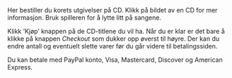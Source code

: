 
Her bestiller du korets utgivelser på CD.
Klikk på bildet av en CD for mer informasjon.
Bruk spilleren for å lytte litt på sangene.

Klikk ’Kjøp’ knappen på de CD-titlene du vil ha.
Når du er klar er det bare å klikke på knappen *Checkout* som dukker opp øverst til høyre. Der kan du endre antall og eventuelt slette varer før du går videre til betalingssiden.

Du kan betale med PayPal konto, Visa, Mastercard, Discover og American Express.
